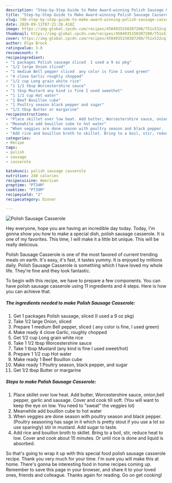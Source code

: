 ```yaml
---
description: "Step-by-Step Guide to Make Award-winning Polish Sausage Casserole"
title: "Step-by-Step Guide to Make Award-winning Polish Sausage Casserole"
slug: 746-step-by-step-guide-to-make-award-winning-polish-sausage-casserole
date: 2020-09-11T07:21:28.418Z
image: https://img-global.cpcdn.com/recipes/4504935150387200/751x532cq70/polish-sausage-casserole-recipe-main-photo.jpg
thumbnail: https://img-global.cpcdn.com/recipes/4504935150387200/751x532cq70/polish-sausage-casserole-recipe-main-photo.jpg
cover: https://img-global.cpcdn.com/recipes/4504935150387200/751x532cq70/polish-sausage-casserole-recipe-main-photo.jpg
author: Olga Brock
ratingvalue: 3.8
reviewcount: 9
recipeingredient:
- "1 packages Polish sausage sliced  I used a 9 oz pkg"
- "1/2 large Onion sliced"
- "1 medium Bell pepper sliced  any color is fine I used green"
- "4 clove Garlic roughly chopped"
- "1/2 cup Long grain white rice"
- "1 1/2 tbsp Worcestershire sauce"
- "1 tbsp Mustard any kind is fine I used sweethot"
- "1 1/2 cup Hot water"
- "1 Beef Bouillon cube"
- "1 Poultry season black pepper and sugar"
- "1/2 tbsp Butter or margarine"
recipeinstructions:
- "Place skillet over low heat. Add butter, Worcestershire sauce, onion,bell pepper, garlic and sausage. Cover and cook till soft. (You will want to keep the eye on low. You need to &#34;sweat&#34; the veggies lol)"
- "Meanwhile add bouillon cube to hot water"
- "When veggies are done season with poultry season and black pepper.  (Poultry seasoning has sage in it which is pretty stout if you use a lot so use sparingly) stir in mustard. Add sugar to taste."
- "Add rice and bouillon broth to skillet. Bring to a boil, stir, reduce heat to low. Cover and cook about 15 minutes. Or until rice is done and liquid is absorbed."
categories:
- Recipe
tags:
- polish
- sausage
- casserole

katakunci: polish sausage casserole 
nutrition: 240 calories
recipecuisine: American
preptime: "PT34M"
cooktime: "PT39M"
recipeyield: "2"
recipecategory: Dinner

---
```



![Polish Sausage Casserole](https://img-global.cpcdn.com/recipes/4504935150387200/751x532cq70/polish-sausage-casserole-recipe-main-photo.jpg)

Hey everyone, hope you are having an incredible day today. Today, I'm gonna show you how to make a special dish, polish sausage casserole. It is one of my favorites. This time, I will make it a little bit unique. This will be really delicious.



Polish Sausage Casserole is one of the most favored of current trending meals on earth. It's easy, it's fast, it tastes yummy. It is enjoyed by millions daily. Polish Sausage Casserole is something which I have loved my whole life. They're fine and they look fantastic.


To begin with this recipe, we have to prepare a few components. You can have polish sausage casserole using 11 ingredients and 4 steps. Here is how you can achieve that.

<!--inarticleads1-->

##### The ingredients needed to make Polish Sausage Casserole:

1. Get 1 packages Polish sausage, sliced  (I used a 9 oz pkg)
1. Take 1/2 large Onion, sliced
1. Prepare 1 medium Bell pepper, sliced ( any color is fine, I used green)
1. Make ready 4 clove Garlic, roughly chopped
1. Get 1/2 cup Long grain white rice
1. Take 1 1/2 tbsp Worcestershire sauce
1. Take 1 tbsp Mustard (any kind is fine I used sweet/hot)
1. Prepare 1 1/2 cup Hot water
1. Make ready 1 Beef Bouillon cube
1. Make ready 1 Poultry season, black pepper, and sugar
1. Get 1/2 tbsp Butter or margarine




<!--inarticleads2-->

##### Steps to make Polish Sausage Casserole:

1. Place skillet over low heat. Add butter, Worcestershire sauce, onion,bell pepper, garlic and sausage. Cover and cook till soft. (You will want to keep the eye on low. You need to &#34;sweat&#34; the veggies lol)
1. Meanwhile add bouillon cube to hot water
1. When veggies are done season with poultry season and black pepper.  (Poultry seasoning has sage in it which is pretty stout if you use a lot so use sparingly) stir in mustard. Add sugar to taste.
1. Add rice and bouillon broth to skillet. Bring to a boil, stir, reduce heat to low. Cover and cook about 15 minutes. Or until rice is done and liquid is absorbed.




So that's going to wrap it up with this special food polish sausage casserole recipe. Thank you very much for your time. I'm sure you will make this at home. There's gonna be interesting food in home recipes coming up. Remember to save this page in your browser, and share it to your loved ones, friends and colleague. Thanks again for reading. Go on get cooking!
